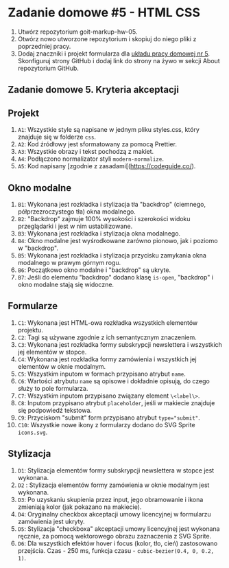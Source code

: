 # Zadanie domowe #5 - HTML CSS

1. Utwórz repozytorium goit-markup-hw-05.
2. Otwórz nowo utworzone repozytorium i skopiuj do niego pliki z poprzedniej pracy.
3. Dodaj znaczniki i projekt formularza dla [układu pracy domowej nr 5](https://www.figma.com/file/wuEpGhwCepGCOUw7mZFRac/Web-Studio-(Version-5.0)?type=design&node-id=297035-1582&mode=design&t=YZOQdYSBYQlhAeOH-0). Skonfiguruj strony GitHub i dodaj link do strony na żywo w sekcji About repozytorium GitHub.

## Zadanie domowe 5. Kryteria akceptacji 
## Projekt
1. `A1`: Wszystkie style są napisane w jednym pliku styles.css, który znajduje się w folderze `css`.
2. `A2`: Kod źródłowy jest sformatowany za pomocą Prettier.
3. `A3`: Wszystkie obrazy i tekst pochodzą z makiet.
4. `A4`: Podłączono normalizator styli `modern-normalize`.
5. `A5`: Kod napisany [zgodnie z zasadami[(https://codeguide.co/).

## Okno modalne
1. `B1`: Wykonana jest rozkładka i stylizacja tła "backdrop" (ciemnego, półprzezroczystego tła) okna modalnego.
2. `B2`: "Backdrop" zajmuje 100% wysokości i szerokości widoku przeglądarki i jest w nim ustabilizowane.
3. `B3`: Wykonana jest rozkładka i stylizacja okna modalnego.
4. `B4`: Okno modalne jest wyśrodkowane zarówno pionowo, jak i poziomo w "backdrop".
5. `B5`: Wykonana jest rozkładka i stylizacja przycisku zamykania okna modalnego w prawym górnym rogu.
6. `B6`: Początkowo okno modalne i "backdrop" są ukryte.
7. `B7`: Jeśli do elementu "backdrop" dodano klasę `is-open`, "backdrop" i okno modalne stają się widoczne.

## Formularze
1. `C1`: Wykonana jest HTML-owa rozkładka wszystkich elementów projektu.
2. `C2`: Tagi są używane zgodnie z ich semantycznym znaczeniem.
3. `C3`: Wykonana jest rozkładka formy subskrypcji newslettera i wszystkich jej elementów w stopce.
4. `C4`: Wykonana jest rozkładka formy zamówienia i wszystkich jej elementów w oknie modalnym.
5. `C5`: Wszystkim inputom w formach przypisano atrybut `name`.
6. `C6`: Wartości atrybutu `name` są opisowe i dokładnie opisują, do czego służy to pole formularza.
7. `C7`: Wszystkim inputom przypisano związany element `\<label\>`.
8. `C8`: Inputom przypisano atrybut `placeholder`, jeśli w makiecie znajduje się podpowiedź tekstowa.
9. `C9`: Przyciskom "submit" form przypisano atrybut `type="submit"`.
10. `C10`: Wszystkie nowe ikony z formularzy dodano do SVG Sprite `icons.svg`.

## Stylizacja
1. `D1`: Stylizacja elementów formy subskrypcji newslettera w stopce jest wykonana.
2. `D2`  : Stylizacja elementów formy zamówienia w oknie modalnym jest wykonana.
3. `D3`: Po uzyskaniu skupienia przez input, jego obramowanie i ikona zmieniają kolor (jak pokazano na makiecie).
4. `D4`: Oryginalny checkbox akceptacji umowy licencyjnej w formularzu zamówienia jest ukryty.
5. `D5`: Stylizacja "checkboxa" akceptacji umowy licencyjnej jest wykonana ręcznie, za pomocą wektorowego obrazu zaznaczenia z SVG Sprite.
6. `D6`: Dla wszystkich efektów hover i focus (kolor, tło, cień) zastosowano przejścia. Czas - 250 ms, funkcja czasu - `cubic-bezier(0.4, 0, 0.2, 1)`. 
